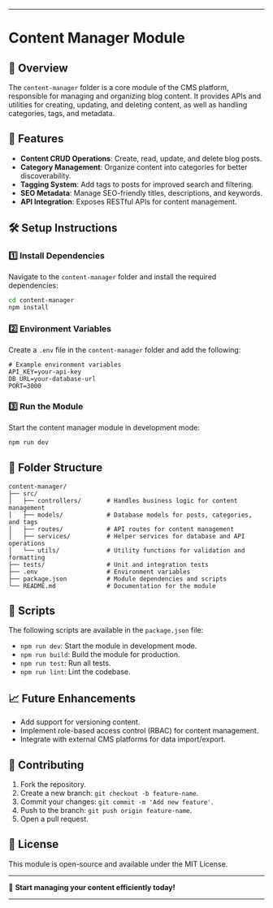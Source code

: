 
---

# Content Manager Module

## 📌 Overview  
The `content-manager` folder is a core module of the CMS platform, responsible for managing and organizing blog content. It provides APIs and utilities for creating, updating, and deleting content, as well as handling categories, tags, and metadata.

## 🚀 Features  
- **Content CRUD Operations**: Create, read, update, and delete blog posts.  
- **Category Management**: Organize content into categories for better discoverability.  
- **Tagging System**: Add tags to posts for improved search and filtering.  
- **SEO Metadata**: Manage SEO-friendly titles, descriptions, and keywords.  
- **API Integration**: Exposes RESTful APIs for content management.

## 🛠️ Setup Instructions  

### 1️⃣ Install Dependencies  
Navigate to the `content-manager` folder and install the required dependencies:

```sh
cd content-manager  
npm install
```

### 2️⃣ Environment Variables  
Create a `.env` file in the `content-manager` folder and add the following:

```env
# Example environment variables
API_KEY=your-api-key  
DB_URL=your-database-url  
PORT=3000
```

### 3️⃣ Run the Module  
Start the content manager module in development mode:

```sh
npm run dev
```

## 📂 Folder Structure  

```
content-manager/
├── src/
│   ├── controllers/       # Handles business logic for content management
│   ├── models/            # Database models for posts, categories, and tags
│   ├── routes/            # API routes for content management
│   ├── services/          # Helper services for database and API operations
│   └── utils/             # Utility functions for validation and formatting
├── tests/                 # Unit and integration tests
├── .env                   # Environment variables
├── package.json           # Module dependencies and scripts
└── README.md              # Documentation for the module
```

## 📌 Scripts  

The following scripts are available in the `package.json` file:

- `npm run dev`: Start the module in development mode.  
- `npm run build`: Build the module for production.  
- `npm run test`: Run all tests.  
- `npm run lint`: Lint the codebase.

## 📈 Future Enhancements  
- Add support for versioning content.  
- Implement role-based access control (RBAC) for content management.  
- Integrate with external CMS platforms for data import/export.

## 📌 Contributing  
1. Fork the repository.  
2. Create a new branch: `git checkout -b feature-name`.  
3. Commit your changes: `git commit -m 'Add new feature'`.  
4. Push to the branch: `git push origin feature-name`.  
5. Open a pull request.

## 📌 License  
This module is open-source and available under the MIT License.

---

🚀 **Start managing your content efficiently today!**

---
